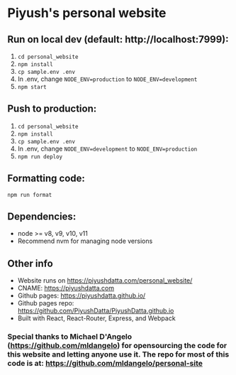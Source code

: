 # Piyush's personal website

## Run on local dev (default: http://localhost:7999):

1. `cd personal_website`
2. `npm install`
3. `cp sample.env .env`
4. In .env, change `NODE_ENV=production` to `NODE_ENV=development`
5. `npm start`

## Push to production:

1. `cd personal_website`
2. `npm install`
3. `cp sample.env .env`
4. In .env, change `NODE_ENV=development` to `NODE_ENV=production`
5. `npm run deploy`

## Formatting code:

`npm run format`

## Dependencies:

- node >= v8, v9, v10, v11
- Recommend nvm for managing node versions

## Other info

- Website runs on https://piyushdatta.com/personal_website/
- CNAME: https://piyushdatta.com
- Github pages: https://piyushdatta.github.io/
- Github pages repo: https://github.com/PiyushDatta/PiyushDatta.github.io
- Built with React, React-Router, Express, and Webpack

### Special thanks to Michael D'Angelo (https://github.com/mldangelo) for opensourcing the code for this website and letting anyone use it. The repo for most of this code is at: https://github.com/mldangelo/personal-site
